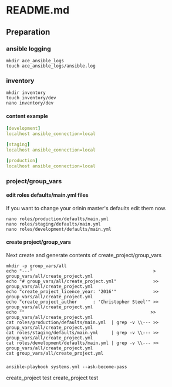 # README.md

## Preparation

### ansible logging

```shell
mkdir ace_ansible_logs
touch ace_ansible_logs/ansible.log
```
### inventory

```shell
mkdir inventory
touch inventory/dev
nano inventory/dev
```

#### content example

```yaml
[development]
localhost ansible_connection=local

[staging]
localhost ansible_connection=local

[production]
localhost ansible_connection=local
```

### project/group_vars

#### edit roles defaults/main.yml files

If you want to change your orinin master's defaults edit them now.

```shell
nano roles/production/defaults/main.yml
nano roles/staging/defaults/main.yml
nano roles/development/defaults/main.yml
```

#### create project/group_vars

Next create and generate contents of create_project/group_vars

```shell
mkdir -p group_vars/all
echo "---"                                              > group_vars/all/create_project.yml
echo "# group_vars/all/create_project.yml"              >> group_vars/all/create_project.yml
echo "create_project_licence_year: '2016'"              >> group_vars/all/create_project.yml
echo "create_project_author      : 'Christopher Steel'" >> group_vars/all/create_project.yml
echo ""                                                >> group_vars/all/create_project.yml
cat roles/production/defaults/main.yml  | grep -v \\--- >> group_vars/all/create_project.yml
cat roles/staging/defaults/main.yml     | grep -v \\--- >> group_vars/all/create_project.yml
cat roles/development/defaults/main.yml | grep -v \\--- >> group_vars/all/create_project.yml
cat group_vars/all/create_project.yml
```

###

```shell
ansible-playbook systems.yml --ask-become-pass
```
create_project test
create_project test
